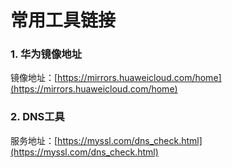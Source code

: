 # 常用工具链接

### 1. 华为镜像地址

镜像地址：[https://mirrors.huaweicloud.com/home](https://mirrors.huaweicloud.com/home)

### 2. DNS工具

服务地址：[https://myssl.com/dns_check.html](https://myssl.com/dns_check.html)

